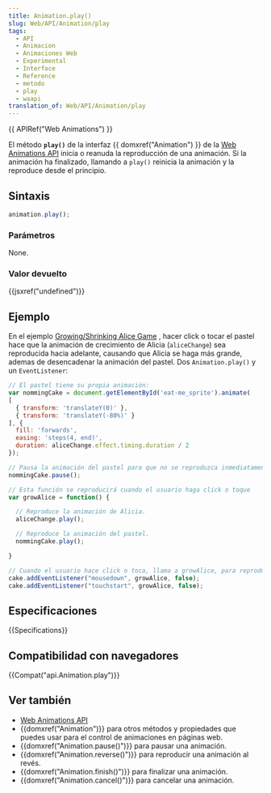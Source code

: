 ```yaml
---
title: Animation.play()
slug: Web/API/Animation/play
tags:
  - API
  - Animacion
  - Animaciones Web
  - Experimental
  - Interface
  - Reference
  - metodo
  - play
  - waapi
translation_of: Web/API/Animation/play
---
```

{{ APIRef("Web Animations") }}

El método **`play()`** de la interfaz {{ domxref("Animation") }} de la [Web Animations API](/es/docs/Web/API/Web_Animations_API) inicia o reanuda la reproducción de una animación. Si la animación ha finalizado, llamando a `play()` reinicia la animación y la reproduce desde el principio.

## Sintaxis

```js
animation.play();
```

### Parámetros

None.

### Valor devuelto

{{jsxref("undefined")}}

## Ejemplo

En el ejemplo [Growing/Shrinking Alice Game](https://codepen.io/rachelnabors/pen/PNYGZQ?editors=0010) , hacer click o tocar el pastel hace que la animación de crecimiento de Alicia (`aliceChange`) sea reproducida hacia adelante, causando que Alicia se haga más grande, ademas de desencadenar la animación del pastel. Dos `Animation.play()` y un `EventListener`:

```js
// El pastel tiene su propia animación:
var nommingCake = document.getElementById('eat-me_sprite').animate(
[
  { transform: 'translateY(0)' },
  { transform: 'translateY(-80%)' }
], {
  fill: 'forwards',
  easing: 'steps(4, end)',
  duration: aliceChange.effect.timing.duration / 2
});

// Pausa la animación del pastel para que no se reproduzca inmediatamente.
nommingCake.pause();

// Esta función se reproducirá cuando el usuario haga click o toque
var growAlice = function() {

  // Reproduce la animación de Alicia.
  aliceChange.play();

  // Reproduce la animación del pastel.
  nommingCake.play();

}

// Cuando el usuario hace click o toca, llama a growAlice, para reproducir todas las animaciones.
cake.addEventListener("mousedown", growAlice, false);
cake.addEventListener("touchstart", growAlice, false);
```

## Especificaciones

{{Specifications}}

## Compatibilidad con navegadores

{{Compat("api.Animation.play")}}

## Ver también

- [Web Animations API](/es/docs/Web/API/Web_Animations_API)
- {{domxref("Animation")}} para otros métodos y propiedades que puedes usar para el control de animaciones en páginas web.
- {{domxref("Animation.pause()")}} para pausar una animación.
- {{domxref("Animation.reverse()")}} para reproducir una animación al revés.
- {{domxref("Animation.finish()")}} para finalizar una animación.
- {{domxref("Animation.cancel()")}} para cancelar una animación.
